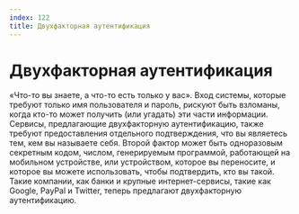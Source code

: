 ```yaml
---
index: 122
title: Двухфакторная аутентификация
---
```

# Двухфакторная аутентификация

«Что-то вы знаете, а что-то есть только у вас». Вход системы, которые требуют только имя пользователя и пароль, рискуют быть взломаны, когда кто-то может получить (или угадать) эти части информации. Сервисы, предлагающие двухфакторную аутентификацию, также требуют предоставления отдельного подтверждения, что вы являетесь тем, кем вы называете себя. Второй фактор может быть одноразовым секретным кодом, числом, генерируемым программой, работающей на мобильном устройстве, или устройством, которое вы переносите, и которое вы можете использовать, чтобы подтвердить, кто вы такой. Такие компании, как банки и крупные интернет-сервисы, такие как Google, PayPal и Twitter, теперь предлагают двухфакторную аутентификацию.